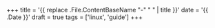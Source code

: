 +++
title = '{{ replace .File.ContentBaseName "-" " " | title }}'
date = '{{ .Date }}'
draft = true
tags = ['linux', 'guide']
+++
